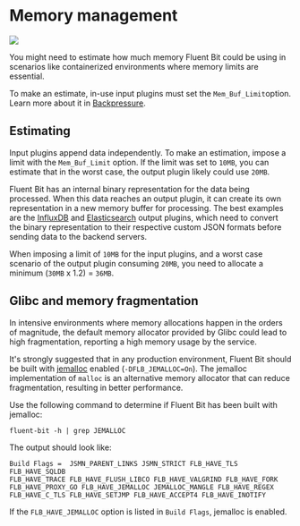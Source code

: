 # Memory management

<img referrerpolicy="no-referrer-when-downgrade" src="https://static.scarf.sh/a.png?x-pxid=5cc3ce54-e910-4ebf-85f5-f02530b3e11b" />

You might need to estimate how much memory Fluent Bit could be using in scenarios like containerized environments where memory limits are essential.

To make an estimate, in-use input plugins must set the `Mem_Buf_Limit`option. Learn more about it in [Backpressure](backpressure.md).

## Estimating

Input plugins append data independently. To make an estimation, impose a limit with the `Mem_Buf_Limit` option. If the limit was set to `10MB`, you can estimate that in the worst case, the output plugin likely could use `20MB`.

Fluent Bit has an internal binary representation for the data being processed. When this data reaches an output plugin, it can create its own representation in a new memory buffer for processing. The best examples are the [InfluxDB](../pipeline/outputs/influxdb.md) and [Elasticsearch](../pipeline/outputs/elasticsearch.md) output plugins, which need to convert the binary representation to their respective custom JSON formats before sending data to the backend servers.

When imposing a limit of `10MB` for the input plugins, and a worst case scenario of the output plugin consuming `20MB`, you need to allocate a minimum (`30MB` x 1.2) = `36MB`.

## Glibc and memory fragmentation

In intensive environments where memory allocations happen in the orders of magnitude, the default memory allocator provided by Glibc could lead to high fragmentation, reporting a high memory usage by the service.

It's strongly suggested that in any production environment, Fluent Bit should be built with [jemalloc](http://jemalloc.net/) enabled (`-DFLB_JEMALLOC=On`). The jemalloc implementation of `malloc` is an alternative memory allocator that can reduce fragmentation, resulting in better performance.

Use the following command to determine if Fluent Bit has been built with jemalloc:

```shell
fluent-bit -h | grep JEMALLOC
```

The output should look like:

```text
Build Flags =  JSMN_PARENT_LINKS JSMN_STRICT FLB_HAVE_TLS FLB_HAVE_SQLDB
FLB_HAVE_TRACE FLB_HAVE_FLUSH_LIBCO FLB_HAVE_VALGRIND FLB_HAVE_FORK
FLB_HAVE_PROXY_GO FLB_HAVE_JEMALLOC JEMALLOC_MANGLE FLB_HAVE_REGEX
FLB_HAVE_C_TLS FLB_HAVE_SETJMP FLB_HAVE_ACCEPT4 FLB_HAVE_INOTIFY
```

If the `FLB_HAVE_JEMALLOC` option is listed in `Build Flags`, jemalloc is enabled.